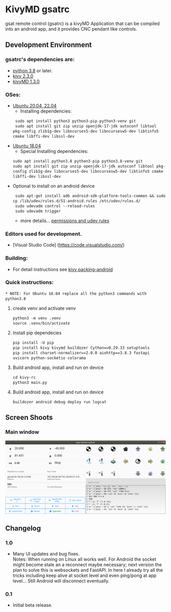 KivyMD gsatrc
====

gsat remote control (gsatrc) is a kivyMD Application that can be compiled into an android app, and it provides CNC pendant like controls.

Development Environment
---------------------
### gsatrc's dependencies are:
* [python 3.8](http://www.python.org/) or later.
* [kivy 2.3.0](http://https://kivy.org/)
* [kivyMD 1.3.0](https://github.com/kivymd/)

### OSes:
* [Ubuntu 20.04, 22.04](http://www.ubuntu.com/)
   * Installing dependencies:
   ```
    sudo apt install python3 python3-pip python3-venv git
    sudo apt install git zip unzip openjdk-17-jdk autoconf libtool pkg-config zlib1g-dev libncurses5-dev libncursesw5-dev libtinfo5 cmake libffi-dev libssl-dev
   ```
* [Ubuntu 18.04](http://www.ubuntu.com/)
   * Special Installing dependencies:
   ```
   sudo apt install python3.8 python3-pip python3.8-venv git
   sudo apt install git zip unzip openjdk-17-jdk autoconf libtool pkg-config zlib1g-dev libncurses5-dev libncursesw5-dev libtinfo5 cmake libffi-dev libssl-dev
   ```
* Optional to install on an android device
   ```
    sudo apt-get install adb android-sdk-platform-tools-common && sudo cp /lib/udev/rules.d/51-android.rules /etc/udev/rules.d/
    sudo udevadm control --reload-rules
    sudo udevadm trigger
   ```
    * more details... [permissions and udev rules](https://stackoverflow.com/questions/53887322/adb-devices-no-permissions-user-in-plugdev-group-are-your-udev-rules-wrong)

### Editors used for development.
* [Visual Studio Code] (https://code.visualstudio.com/)

### Building:
* For detail instructions see [kivy packing-android](https://kivy.org/doc/stable/guide/packaging-android.html)

### Quick instructions:
    * NOTE: For Ubuntu 18.04 replace all the python3 commands with python3.8
1) create venv and activate venv
    ```
    python3 -m venv .venv
    source .venv/bin/activate
    ```
2) Install pip dependecies
    ```
    pip install -U pip
    pip install kivy kivymd buildozer Cython==0.29.33 setuptools
    pip install charset-normalizer==2.0.0 aiohttp==3.8.3 fastapi uvicorn python-socketio colorama
    ```
3) Build android app, install and run on device
    ```
    cd kivy-rc
    python3 main.py
    ```
4) Build android app, install and run on device
    ```
    buildozer android debug deploy run logcat
    ```

Screen Shoots
------------
### Main window
![Main window, Linux](https://raw.githubusercontent.com/duembeg/gsat/be6c091cbb511c2a3d35844af2329be6711e3321/images/screenshoot/gsatrc-main-window.png "Main Window, Linux")

Changelog
---------
### 1.0
* Many UI updates and bug fixes.
<br/>Notes: When running on Linux all works well. For Android the socket might become stale an a reconnect maybe necessary; next version the plan to solve this is websockets and FastAPI. In here I already try all the tricks including keep alive at socket level and even ping/pong at app level... Still Android will disconnect eventually.

### 0.1
* Initial beta release.
